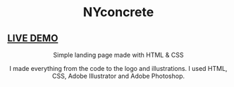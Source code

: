 # <div align="center"> NYconcrete</div>
## <a href="https://mystifying-bell-9ca972.netlify.app/" target="_blank">LIVE DEMO</a>

<p align="center">Simple landing page made with HTML & CSS</p>

<p align="center">I made everything from the code to the logo and illustrations. 
I used HTML, CSS, Adobe Illustrator and Adobe Photoshop.</p>
